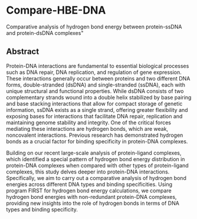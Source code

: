 # Compare-HBE-DNA
 Comparative analysis of hydrogen bond energy between protein-ssDNA and protein-dsDNA complexes"

 ## Abstract

 Protein-DNA interactions are fundamental to essential biological processes such as DNA repair, DNA replication, and regulation of gene expression. These interactions generally occur between proteins and two different DNA forms, double-stranded (dsDNA) and single-stranded (ssDNA), each with unique structural and functional properties. While dsDNA consists of two complementary strands wound into a double helix stabilized by base pairing and base stacking interactions that allow for compact storage of genetic information, ssDNA exists as a single strand, offering greater flexibility and exposing bases for interactions that facilitate DNA repair, replication and maintaining genome stability and integrity. One of the critical forces mediating these interactions are hydrogen bonds, which are weak, noncovalent interactions. Previous research has demonstrated hydrogen bonds as a crucial factor for binding specificity in protein-DNA complexes.

Building on our recent large-scale analysis of protein-ligand complexes, which identified a special pattern of hydrogen bond energy distribution in protein-DNA complexes when compared with other types of protein-ligand complexes, this study delves deeper into protein-DNA interactions. Specifically, we aim to carry out a comparative analysis of hydrogen bond energies across different DNA types and binding specificities. Using program FIRST for hydrogen bond energy calculations, we compare hydrogen bond energies  with non-redundant protein-DNA complexes, providing new insights into the role of hydrogen bonds in terms of DNA types and binding specificity. 
